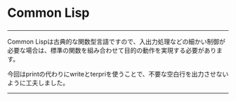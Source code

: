 # Common Lisp
### 

---

Common Lispは古典的な関数型言語ですので、入出力処理などの細かい制御が必要な場合は、標準の関数を組み合わせて目的の動作を実現する必要があります。

今回はprintの代わりにwriteとterpriを使うことで、不要な空白行を出力させないように工夫しました。

---
